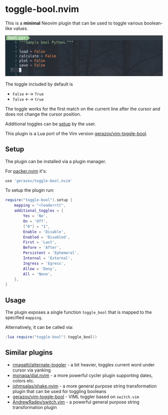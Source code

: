 # toggle-bool.nvim

This is a **minimal** Neovim plugin that can be used to toggle various boolean-like values.

![gif animation of plugin](./toggle-bool.gif)

The toggle included by default is
- `False` ←→ `True`
- `false` ←→ `true`

The toggle works for the first match on the current line after the cursor and does not change the cursor position. 

Additional toggles can be [setup](#setup) by the user.

This plugin is a Lua port of the Vim version [gerazov/vim-toggle-bool](https://github.com/gerazov/vim-toggle-bool).

## Setup

The plugin can be installed via a plugin manager. 

For [packer.nvim](https://github.com/wbthomason/packer.nvim) it's:

```lua
use 'gerazov/toggle-bool.nvim'
```

To setup the plugin run:
```lua
require("toggle-bool").setup {
    mapping = "<leader>tt",
	additional_toggles = {
        Yes = 'No',
        On = 'Off',
        ["0"] = "1",
        Enable = 'Disable',
        Enabled = 'Disabled',
        First = 'Last',
        Before = 'After',
        Persistent = 'Ephemeral',
        Internal = 'External',
        Ingress = 'Egress',
        Allow = 'Deny',
        All = 'None',
    },
}
```

## Usage

The plugin exposes a single function `toggle_bool` that is mapped to the specified `mapping`. 

Alternatively, it can be called via:
```lua
:lua require("toggle-bool").toggle_bool()
```

## Similar plugins

- [rmagatti/alternate-toggler](https://github.com/rmagatti/alternate-toggler) - a bit heavier, toggles current word under cursor via yanking
- [monaqa/dial.nvim](https://github.com/monaqa/dial.nvim) - a more powerful cycler plugin supporting dates, colors etc.
- [johmsalas/shake.nvim](https://github.com/johmsalas/shake.nvim) - a more general purpose string transformation plugin that can be used for toggling booleans
- [gerazov/vim-toggle-bool](https://github.com/gerazov/vim-toggle-bool) - VIML toggler based on `switch.vim`
- [AndrewRadev/switch.vim](https://github.com/AndrewRadev/switch.vim) - a powerful general purpose string transformation plugin
